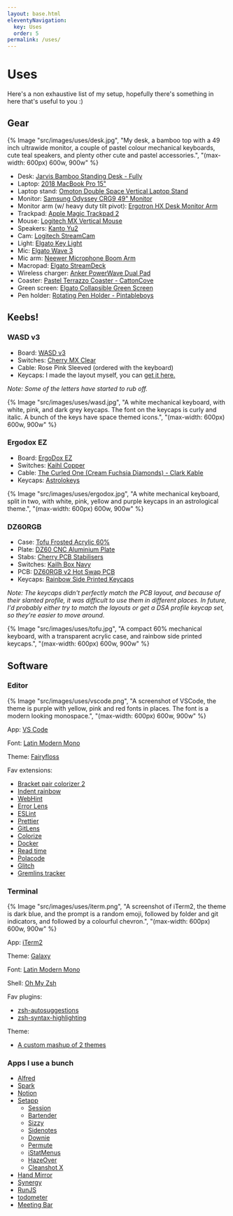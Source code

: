 ```yaml
---
layout: base.html
eleventyNavigation:
  key: Uses
  order: 5
permalink: /uses/
---
```


# Uses

Here's a non exhaustive list of my setup, hopefully there's something in here that's useful to you :)

## Gear

{% Image "src/images/uses/desk.jpg", "My desk, a bamboo top with a 49 inch ultrawide monitor, a couple of pastel colour mechanical keyboards, cute teal speakers, and plenty other cute and pastel accessories.", "(max-width: 600px) 600w, 900w" %}

- Desk: [Jarvis Bamboo Standing Desk - Fully](https://www.fully.com/en-gb/jarvis-adjustable-height-desk-bamboo.html)
- Laptop: [2018 MacBook Pro 15"](https://support.apple.com/kb/SP756?locale=en_GB)
- Laptop stand: [Omoton Double Space Vertical Laptop Stand](https://www.amazon.co.uk/gp/product/B07BV91YFL/)
- Monitor: [Samsung Odyssey CRG9 49" Monitor](https://www.samsung.com/uk/monitors/gaming/odyssey-crg9-49-inch-120hz-freesync-curved-lc49rg90ssrxxu/)
- Monitor arm (w/ heavy duty tilt pivot): [Ergotron HX Desk Monitor Arm](https://www.ergotron.com/en-gb/products/product-details/45-475#?color=white&buynow=0)
- Trackpad: [Apple Magic Trackpad 2](https://www.apple.com/uk/shop/product/MJ2R2Z/A/magic-trackpad-2-silver)
- Mouse: [Logitech MX Vertical Mouse](https://www.logitech.com/en-gb/products/mice/mx-vertical-ergonomic-mouse.html)
- Speakers: [Kanto Yu2](https://www.kantoaudio.com/powered-speakers/yu2/)
- Cam: [Logitech StreamCam](https://www.logitech.com/en-gb/products/webcams/streamcam.html)
- Light: [Elgato Key Light](https://www.elgato.com/en/key-light)
- Mic: [Elgato Wave 3](https://www.elgato.com/en/wave-3)
- Mic arm: [Neewer Microphone Boom Arm](https://www.amazon.co.uk/gp/product/B01N7A6CSU/ref=ppx_yo_dt_b_asin_title_o03_s01?ie=UTF8&psc=1)
- Macropad: [Elgato StreamDeck](https://www.elgato.com/en/stream-deck)
- Wireless charger: [Anker PowerWave Dual Pad](https://www.o2.co.uk/shop/anker/power-wave-10w-dual-pad-wireless-charger)
- Coaster: [Pastel Terrazzo Coaster - CattonCove](https://www.etsy.com/uk/listing/993496645/terrazzo-coasters-pastel-confetti-switch)
- Green screen: [Elgato Collapsible Green Screen](https://www.elgato.com/en/green-screen)
- Pen holder: [Rotating Pen Holder - Pintableboys](https://www.etsy.com/uk/listing/872177169/rotatable-pen-holder-funny-pen-holder?ref=yr_purchases)

## Keebs!

### WASD v3

- Board: [WASD v3](https://www.wasdkeyboards.com/wasd-v3-88-key-iso-custom-mechanical-keyboard.html)
- Switches: [Cherry MX Clear](https://www.cherrymx.de/en/mx-original/mx-clear.html)
- Cable: Rose Pink Sleeved (ordered with the keyboard)
- Keycaps: I made the layout myself, you can <a href="/baby-keyboard.svg" download>get it here.</a>

_Note: Some of the letters have started to rub off._

{% Image "src/images/uses/wasd.jpg", "A white mechanical keyboard, with white, pink, and dark grey keycaps. The font on the keycaps is curly and italic. A bunch of the keys have space themed icons.", "(max-width: 600px) 600w, 900w" %}

### Ergodox EZ

- Board: [ErgoDox EZ](https://ergodox-ez.com/)
- Switches: [Kaihl Copper](https://mechbox.co.uk/products/kailh-speed-copper-switch?variant=11093261090858)
- Cable: [The Curled One (Cream Fuchsia Diamonds) - Clark Kable](https://clarkkable.com/)
- Keycaps: [Astrolokeys](https://astrolokeys.com/)

{% Image "src/images/uses/ergodox.jpg", "A white mechanical keyboard, split in two, with white, pink, yellow and purple keycaps in an astrological theme.", "(max-width: 600px) 600w, 900w" %}

### DZ60RGB

- Case: [Tofu Frosted Acrylic 60%](https://kbdfans.com/collections/60-layout-case/products/tofu-acrylic-frosted-60-case)
- Plate: [DZ60 CNC Aluminium Plate](https://kbdfans.com/products/dz60-cnc-aluminum-plate)
- Stabs: [Cherry PCB Stabilisers](https://kbdfans.com/products/cherry-original-pcb-stabilizers)
- Switches: [Kailh Box Navy](https://kbdfans.com/products/switch-68-cherry-gateron-zealio-2?variant=33959243088011)
- PCB: [DZ60RGB v2 Hot Swap PCB](https://kbdfans.com/products/dz60rgb-hot-swap-custom-keyboard-pcb)
- Keycaps: [Rainbow Side Printed Keycaps](https://www.millennialengineers.com/products/rainbow-side-printed-keycaps)

_Note: The keycaps didn't perfectly match the PCB layout, and because of their slanted profile, it was difficult to use them in different places. In future, I'd probably either try to match the layouts or get a DSA profile keycap set, so they're easier to move around._

{% Image "src/images/uses/tofu.jpg", "A compact 60% mechanical keyboard, with a transparent acrylic case, and rainbow side printed keycaps.", "(max-width: 600px) 600w, 900w" %}

## Software

### Editor

{% Image "src/images/uses/vscode.png", "A screenshot of VSCode, the theme is purple with yellow, pink and red fonts in places. The font is a modern looking monospace.", "(max-width: 600px) 600w, 900w" %}

App: [VS Code](https://code.visualstudio.com/)

Font: [Latin Modern Mono](https://www.fontsquirrel.com/fonts/latin-modern-mono)

Theme: [Fairyfloss](https://marketplace.visualstudio.com/items?itemName=nopjmp.fairyfloss)

Fav extensions:

- [Bracket pair colorizer 2](https://marketplace.visualstudio.com/items?itemName=CoenraadS.bracket-pair-colorizer-2)
- [Indent rainbow](https://marketplace.visualstudio.com/items?itemName=oderwat.indent-rainbow)
- [WebHint](https://marketplace.visualstudio.com/items?itemName=webhint.vscode-webhint)
- [Error Lens](https://marketplace.visualstudio.com/items?itemName=usernamehw.errorlens)
- [ESLint](https://marketplace.visualstudio.com/items?itemName=dbaeumer.vscode-eslint)
- [Prettier](https://marketplace.visualstudio.com/items?itemName=esbenp.prettier-vscode)
- [GitLens](https://marketplace.visualstudio.com/items?itemName=eamodio.gitlens)
- [Colorize](https://marketplace.visualstudio.com/items?itemName=kamikillerto.vscode-colorize)
- [Docker](https://marketplace.visualstudio.com/items?itemName=ms-azuretools.vscode-docker)
- [Read time](https://marketplace.visualstudio.com/items?itemName=johnpapa.read-time)
- [Polacode](https://marketplace.visualstudio.com/items?itemName=pnp.polacode)
- [Glitch](https://marketplace.visualstudio.com/items?itemName=glitch.glitch)
- [Gremlins tracker](https://marketplace.visualstudio.com/items?itemName=nhoizey.gremlins)

### Terminal

{% Image "src/images/uses/iterm.png", "A screenshot of iTerm2, the theme is dark blue, and the prompt is a random emoji, followed by folder and git indicators, and followed by a colourful chevron.", "(max-width: 600px) 600w, 900w" %}

App: [iTerm2](https://iterm2.com/)

Theme: [Galaxy](https://raw.githubusercontent.com/mbadolato/iTerm2-Color-Schemes/master/schemes/Galaxy.itermcolors)

Font: [Latin Modern Mono](https://www.fontsquirrel.com/fonts/latin-modern-mono)

Shell: [Oh My Zsh](https://ohmyz.sh/)

Fav plugins:

- [zsh-autosuggestions](https://github.com/zsh-users/zsh-autosuggestions)
- [zsh-syntax-highlighting](https://github.com/zsh-users/zsh-syntax-highlighting)

Theme:

- [A custom mashup of 2 themes](https://gist.github.com/carolgilabert/6609bcb27ce5e804cb44cdd56d6b315e)

### Apps I use a bunch

- [Alfred](https://www.alfredapp.com/)
- [Spark](https://www.shadowlab.org/softwares/spark.php)
- [Notion](https://www.notion.so/)
- [Setapp](https://setapp.com/)
  - [Session](https://www.stayinsession.com/)
  - [Bartender](https://www.macbartender.com/)
  - [Sizzy](https://sizzy.app/)
  - [Sidenotes](https://www.apptorium.com/sidenotes)
  - [Downie](https://software.charliemonroe.net/downie/)
  - [Permute](https://software.charliemonroe.net/permute/)
  - [iStatMenus](https://bjango.com/mac/istatmenus/)
  - [HazeOver](https://hazeover.com/)
  - [Cleanshot X](https://cleanshot.com/)
- [Hand Mirror](https://handmirror.app/)
- [Synergy](https://symless.com/synergy)
- [RunJS](https://runjs.app/)
- [todometer](https://cassidoo.github.io/todometer/)
- [Meeting Bar](https://meetingbar.onrender.com/)
